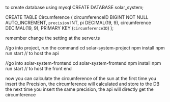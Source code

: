 to create database using mysql
CREATE DATABASE solar_system;

CREATE TABLE Circumference (
    circumferenceID BIGINT NOT NULL AUTO_INCREMENT,
    `precision` INT,
    pi DECIMAL(19, 9),
    circumference DECIMAL(19, 9),
    PRIMARY KEY (`circumferenceID`)
);

remember change the setting at the server.ts

//go into project, run the command
cd solar-system-project
npm install
npm run start // to host the api

//go into solar-system-frontend
cd solar-system-frontend
npm install
npm run start // to host the front end

now you can calculate the circumference of the sun
at the first time you insert the Precision, the circumference will calculated and store to the DB
the next time you insert the same precision, the api will directly get the circumference